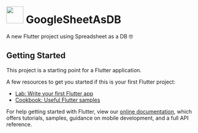 # <img src="https://c.tenor.com/GocCvG7hs78AAAAi/rocket-joypixels.gif" width="45px"/> GoogleSheetAsDB

A new Flutter project using Spreadsheet as a DB 🤓

## Getting Started

This project is a starting point for a Flutter application.

A few resources to get you started if this is your first Flutter project:

- [Lab: Write your first Flutter app](https://flutter.dev/docs/get-started/codelab)
- [Cookbook: Useful Flutter samples](https://flutter.dev/docs/cookbook)

For help getting started with Flutter, view our
[online documentation](https://flutter.dev/docs), which offers tutorials,
samples, guidance on mobile development, and a full API reference.
